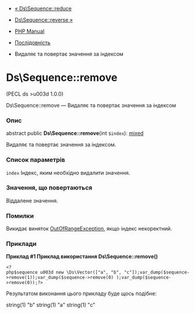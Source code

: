 - [« Ds\Sequence::reduce](ds-sequence.reduce.md)
- [Ds\Sequence::reverse »](ds-sequence.reverse.md)

- [PHP Manual](index.md)
- [Послідовність](class.ds-sequence.md)
- Видаляє та повертає значення за індексом

# Ds\Sequence::remove

(PECL ds \>u003d 1.0.0)

Ds\Sequence::remove — Видаляє та повертає значення за індексом

### Опис

abstract public **Ds\Sequence::remove**(int `$index`):
[mixed](language.types.declarations.md#language.types.declarations.mixed)

Видаляє та повертає значення за індексом.

### Список параметрів

`index`
Індекс, яким необхідно видалити значення.

### Значення, що повертаються

Віддалене значення.

### Помилки

Викидає виняток
[OutOfRangeException](class.outofrangeexception.md), якщо індекс
некоректний.

### Приклади

**Приклад #1 Приклад використання **Ds\Sequence::remove()****

` <?php$sequence u003d new \Ds\Vector(["a", "b", "c"]);var_dump($sequence->remove(1));var_dump($sequence->remove(0) );var_dump($sequence->remove(0));?> `

Результатом виконання цього прикладу буде щось подібне:

string(1) "b"
string(1) "a"
string(1) "c"
